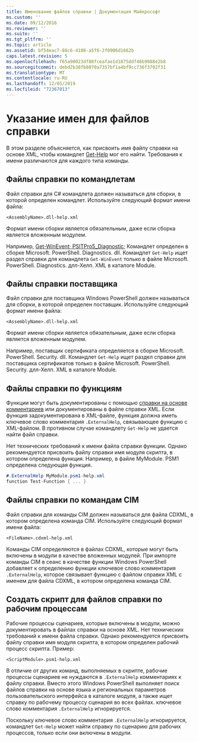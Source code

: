 ```yaml
---
title: Именование файлов справки | Документация Майкрософт
ms.custom: ''
ms.date: 09/12/2016
ms.reviewer: ''
ms.suite: ''
ms.tgt_pltfrm: ''
ms.topic: article
ms.assetid: bf54eac7-88c6-4108-a5f6-2f0906d1662b
caps.latest.revision: 5
ms.openlocfilehash: f65a90023df88fceafae1d1875ddf46b9088e2b8
ms.sourcegitcommit: debd2b38fb8070a7357bf1a4bf9cc736f3702f31
ms.translationtype: MT
ms.contentlocale: ru-RU
ms.lasthandoff: 12/05/2019
ms.locfileid: "72367013"
---
```

# <a name="naming-help-files"></a>Указание имен для файлов справки

В этом разделе объясняется, как присвоить имя файлу справки на основе XML, чтобы командлет [Get-Help](/powershell/module/Microsoft.PowerShell.Core/Get-Help) мог его найти. Требования к имени различаются для каждого типа команды.

## <a name="cmdlet-help-files"></a>Файлы справки по командлетам

Файл справки для C# командлета должен называться для сборки, в которой определен командлет. Используйте следующий формат имени файла:

```
<AssemblyName>.dll-help.xml
```

Формат имени сборки является обязательным, даже если сборка является вложенным модулем.

Например, [Get-WinEvent; PSITPro5_Diagnostic;](/powershell/module/Microsoft.PowerShell.Diagnostics/Get-WinEvent) Командлет определен в сборке Microsoft. PowerShell. Diagnostics. dll. Командлет `Get-Help` ищет раздел справки для командлета `Get-WinEvent` только в файле Microsoft. PowerShell. Diagnostics. длл-Хелп. XML в каталоге Module.

## <a name="provider-help-files"></a>Файлы справки поставщика

Файл справки для поставщика Windows PowerShell должен называться для сборки, в которой определен поставщик. Используйте следующий формат имени файла:

```
<AssemblyName>.dll-help.xml
```

Формат имени сборки является обязательным, даже если сборка является вложенным модулем.

Например, поставщик сертификата определяется в сборке Microsoft. PowerShell. Security. dll. Командлет `Get-Help` ищет раздел справки для поставщика сертификатов только в файле Microsoft. PowerShell. Security. длл-Хелп. XML в каталоге Module.

## <a name="function-help-files"></a>Файлы справки по функциям

Функции могут быть документированы с помощью [справки на основе комментариев](/powershell/module/microsoft.powershell.core/about/about_comment_based_help) или документированы в файле справки XML. Если функция задокументирована в XML-файле, функция должна иметь ключевое слово комментария `.ExternalHelp`, связывающее функцию с XML-файлом. В противном случае командлету `Get-Help` не удается найти файл справки.

Нет технических требований к имени файла справки функции. Однако рекомендуется присвоить файлу справки имя модуля скрипта, в котором определена функция. Например, в файле MyModule. PSM1 определена следующая функция.

```csharp
#.ExternalHelp MyModule.psm1-help.xml
function Test-Function { ... }
```

## <a name="cim-command-help-files"></a>Файлы справки по командам CIM

Файл справки для команды CIM должен называться для файла CDXML, в котором определена команда CIM. Используйте следующий формат имени файла:

```
<FileName>.cdxml-help.xml
```

Команды CIM определяются в файлах CDXML, которые могут быть включены в модули в качестве вложенных модулей. При импорте команды CIM в сеанс в качестве функции Windows PowerShell добавляет к определению функции ключевое слово комментария `.ExternalHelp`, которое связывает функцию с файлом справки XML с именем для файла CDXML, в котором определена команда CIM.

## <a name="script-workflow-help-files"></a>Создать скрипт для файлов справки по рабочим процессам

Рабочие процессы сценариев, которые включены в модули, можно документировать в файлах справки на основе XML. Нет технических требований к имени файла справки. Однако рекомендуется присвоить файлу справки имя модуля скрипта, в котором определен рабочий процесс скрипта. Пример:

```
<ScriptModule>.psm1-help.xml
```

В отличие от других команд, выполняемых в скрипте, рабочие процессы сценариев не нуждаются в `.ExternalHelp` комментариях к файлу справки. Вместо этого Windows PowerShell выполняет поиск файлов справки на основе языка и региональных параметров пользовательского интерфейса в каталоге модуля, а также ищет справку по рабочему процессу сценария во всех файлах. ключевое слово комментария `.ExternalHelp` игнорируется.

Поскольку ключевое слово комментария `.ExternalHelp` игнорируется, командлет `Get-Help` может найти справку по сценарию для рабочих процессов, только если они включены в модули.